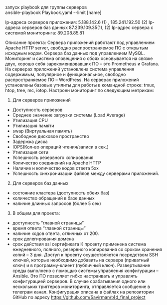 запуск playbook для группы серверов<br>
    ansible-playbook Playbook.yaml --limit [name]

Ip-адреса серверов приложения: 5.188.142.6 (1) , 185.241.192.50 (2)
Ip-адреса серверов баз данных 87.239.109.35(1), (2)
Ip-адрес сервера с системой мониторинга: 89.208.85.81


Описание проекта:
Сервера приложений работают под управлением Apache HTTP server, свободно распространяемое ПО с открытым исходным кодом. Сервера баз данных под управлением MySQL. Мониторинг и система оповещения о сбоях основывается на связке двух, хорошо себя зарекомендовавших ПО – это Prometheus и Grafana. На серверах приложений установлена система управления содержимым, популярное и функциональное, свободно распространяемое ПО – WordPress.
На серверах приложений установлены базовые утилиты для работы в командной строке: tmux, htop, tree, mc, iotop. 
Настроен мониторинг по следующим метрикам:
1) Для серверов приложений
- Доступность серверов
- Среднее значение загрузки системы (Load Average)
- Утилизация CPU
- Утилизация памяти
- swap (Виртуальная память)
- Свободное дисковое пространство
- Задержка диска
- IOPS(Кол-во операций чтения/записи в сек.)
- Утилизация сети
- Успешность резервного копирования
- Количество соединений на Apache HTTP
- Наличие и количество кодов ответа 5xx
- Успешность синхронизации файлов между серверами приложений.
2) Для серверов баз данных
- состояние кластера (доступность обеих баз)
- количество обращений в базе данных
- наличие длинных запросов (более 5 сек)
3) В общем для проекта:
- доступность “главной страницы”
- время ответа “главной страницы”
- наличие кодов ответа, отличных от 200.
- срок делегирования домена
- срок действия ssl сертификата
К проекту применена система ежедневного, полного, резервного копирования со сроком хранения копий – 3 дня.
Доступ к проекту осуществляется посредством SSH ключей, которые необходимо добавить на сервера (приватный ключ) и в программу-клиент (публичный ключ).
Развертывание среды выполнено с помощью системы управления конфигурации – Ansible. Это ПО позволяет гибко настраивать и управлять конфигурацией серверов. В случае срабатывания одного или нескольких триггеров мониторинга, отправляется сообщение в телеграм канал. Конфигурация описана в файлах на репозитории GitHub по адресу https://github.com/Savirman/t4d_final_project


